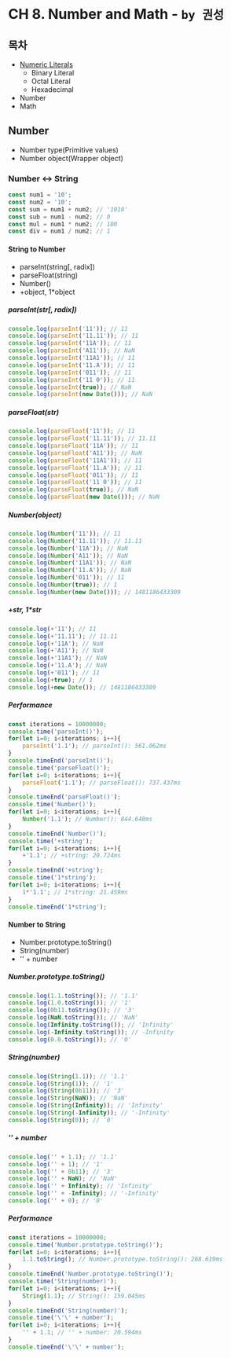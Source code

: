 # CH 8. Number and Math - `by 권성`
## 목차
* [Numeric Literals](numeric-literals.md)  
  * Binary Literal
  * Octal Literal
  * Hexadecimal
* Number
* Math



## Number
* Number type(Primitive values)
* Number object(Wrapper object)



### Number <-> String
```javascript
const num1 = '10';
const num2 = '10';
const sum = num1 + num2; // '1010'
const sub = num1 - num2; // 0
const mul = num1 * num2; // 100
const div = num1 / num2; // 1
```
#### String to Number
* parseInt(string[, radix])
* parseFloat(string)
* Number()
* +object, 1*object

##### parseInt(str[, radix])
```javascript
console.log(parseInt('11')); // 11
console.log(parseInt('11.11')); // 11
console.log(parseInt('11A')); // 11
console.log(parseInt('A11')); // NaN
console.log(parseInt('11A1')); // 11
console.log(parseInt('11.A')); // 11
console.log(parseInt('011')); // 11
console.log(parseInt('11 0')); // 11
console.log(parseInt(true)); // NaN
console.log(parseInt(new Date())); // NaN
```

##### parseFloat(str)
```javascript
console.log(parseFloat('11')); // 11
console.log(parseFloat('11.11')); // 11.11
console.log(parseFloat('11A')); // 11
console.log(parseFloat('A11')); // NaN
console.log(parseFloat('11A1')); // 11
console.log(parseFloat('11.A')); // 11
console.log(parseFloat('011')); // 11
console.log(parseFloat('11 0')); // 11
console.log(parseFloat(true)); // NaN
console.log(parseFloat(new Date())); // NaN
```

##### Number(object)
```javascript
console.log(Number('11')); // 11
console.log(Number('11.11')); // 11.11
console.log(Number('11A')); // NaN
console.log(Number('A11')); // NaN
console.log(Number('11A1')); // NaN
console.log(Number('11.A')); // NaN
console.log(Number('011')); // 11
console.log(Number(true)); // 1
console.log(Number(new Date())); // 1481186433309
```

##### +str, 1*str
```javascript
console.log(+'11'); // 11
console.log(+'11.11'); // 11.11
console.log(+'11A'); // NaN
console.log(+'A11'); // NaN
console.log(+'11A1'); // NaN
console.log(+'11.A'); // NaN
console.log(+'011'); // 11
console.log(+true); // 1
console.log(+new Date()); // 1481186433309
```

##### Performance
```javascript
const iterations = 10000000;
console.time('parseInt()');
for(let i=0; i<iterations; i++){
    parseInt('1.1'); // parseInt(): 561.062ms
}
console.timeEnd('parseInt()');
console.time('parseFloat()');
for(let i=0; i<iterations; i++){
    parseFloat('1.1'); // parseFloat(): 737.437ms
}
console.timeEnd('parseFloat()');
console.time('Number()');
for(let i=0; i<iterations; i++){
    Number('1.1'); // Number(): 844.648ms
}
console.timeEnd('Number()');
console.time('+string');
for(let i=0; i<iterations; i++){
    +'1.1'; // +string: 20.724ms
}
console.timeEnd('+string');
console.time('1*string');
for(let i=0; i<iterations; i++){
    1*'1.1'; // 1*string: 21.459ms
}
console.timeEnd('1*string');
```

#### Number to String
* Number.prototype.toString()
* String(number)
* '' + number

##### Number.prototype.toString()
```javascript
console.log(1.1.toString()); // '1.1'
console.log(1.0.toString()); // '1'
console.log(0b11.toString()); // '3'
console.log(NaN.toString()); // 'NaN'
console.log(Infinity.toString()); // 'Infinity'
console.log(-Infinity.toString()); // -Infinity
console.log(0.0.toString()); // '0'
```

##### String(number)
```javascript
console.log(String(1.1)); // '1.1'
console.log(String(1)); // '1'
console.log(String(0b11)); // '3'
console.log(String(NaN)); // 'NaN'
console.log(String(Infinity)); // 'Infinity'
console.log(String(-Infinity)); // '-Infinity'
console.log(String(0)); // '0'
```

##### '' + number
```javascript
console.log('' + 1.1); // '1.1'
console.log('' + 1); // '1'
console.log('' + 0b11); // '3'
console.log('' + NaN); // 'NaN'
console.log('' + Infinity); // 'Infinity'
console.log('' + -Infinity); // '-Infinity'
console.log('' + 0); // '0'
```

##### Performance
```javascript
const iterations = 10000000;
console.time('Number.prototype.toString()');
for(let i=0; i<iterations; i++){
    1.1.toString(); // Number.prototype.toString(): 268.619ms
}
console.timeEnd('Number.prototype.toString()');
console.time('String(number)');
for(let i=0; i<iterations; i++){
    String(1.1); // String(): 159.045ms
}
console.timeEnd('String(number)');
console.time('\'\' + number');
for(let i=0; i<iterations; i++){
    '' + 1.1; // '' + number: 20.594ms
}
console.timeEnd('\'\' + number');
```
